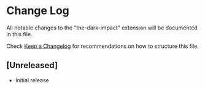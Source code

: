 # Change Log

All notable changes to the "the-dark-impact" extension will be documented in this file.

Check [Keep a Changelog](http://keepachangelog.com/) for recommendations on how to structure this file.

## [Unreleased]

- Initial release
